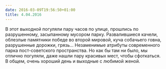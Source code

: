 ```yaml
---
date: 2016-03-09T19:56:50+01:00
title: 4.04.2016
---
```


В этот выходной погуляли пару часов по улице, прошлись по разрушенному, засыпанному мусором парку. Развалившиеся качели, облезлые памятники победе во второй мировой, куча собачьего говна, разрушенные дорожки, грязь... Незаменимые атрибуты современного парка пост-советского пространства. Но как бы там ни было, мы отлично погуляли, даже нашли пару красивых мест, чтобы сфоткаться. В общем, очень хороший день и выходные с любимой женой. 